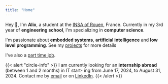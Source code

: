 ```yaml
---
title: "Home"
---
```


Hey 👋, I'm **Alix**, a student at the [INSA of Rouen](https://www.insa-rouen.fr), France. Currently in my 3rd year of **engineering school**, I'm specializing in **computer science**.

I'm passionate about **embedded systems**, **artificial intelligence** and **low level programming**. See my [projects](/projects) for more details

I've also a [part time job]().

{{< alert "circle-info" >}}
I am currently looking for an **internship abroad** (between 1 and 2 months) in IT  start-
ing from June 17, 2024, to August 31, 2024. 
Contact me by [email](mailto:alix@anneraud.fr) or on [LinkedIn](https://www.linkedin.com/in/alix-anneraud/).
{{< /alert >}}